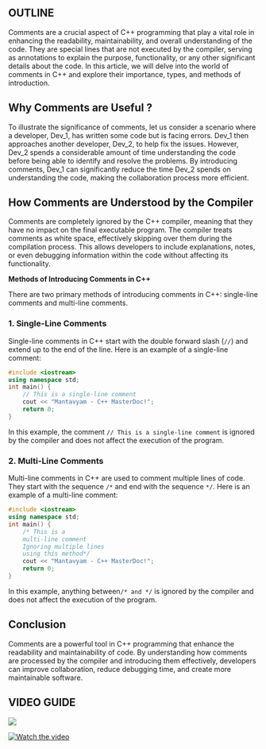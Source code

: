 ## OUTLINE
Comments are a crucial aspect of C++ programming that play a vital role in enhancing the readability, maintainability, and overall understanding of the code. They are special lines that are not executed by the compiler, serving as annotations to explain the purpose, functionality, or any other significant details about the code. In this article, we will delve into the world of comments in C++ and explore their importance, types, and methods of introduction.
## Why Comments are Useful ?

To illustrate the significance of comments, let us consider a scenario where a developer, Dev_1, has written some code but is facing errors. Dev_1 then approaches another developer, Dev_2, to help fix the issues. However, Dev_2 spends a considerable amount of time understanding the code before being able to identify and resolve the problems. By introducing comments, Dev_1 can significantly reduce the time Dev_2 spends on understanding the code, making the collaboration process more efficient.

## How Comments are Understood by the Compiler
Comments are completely ignored by the C++ compiler, meaning that they have no impact on the final executable program. The compiler treats comments as white space, effectively skipping over them during the compilation process. This allows developers to include explanations, notes, or even debugging information within the code without affecting its functionality.

**Methods of Introducing Comments in C++**

There are two primary methods of introducing comments in C++: single-line comments and multi-line comments.
### **1. Single-Line Comments**
Single-line comments in C++ start with the double forward slash (`//`) and extend up to the end of the line. Here is an example of a single-line comment:

```cpp
#include <iostream>
using namespace std;
int main() {
    // This is a single-line comment
    cout << "Mantavyam - C++ MasterDoc!";
    return 0;
}
```
In this example, the comment `// This is a single-line comment` is ignored by the compiler and does not affect the execution of the program.
### **2. Multi-Line Comments**
Multi-line comments in C++ are used to comment multiple lines of code. They start with the sequence `/*` and end with the sequence `*/`. Here is an example of a multi-line comment:
```cpp
#include <iostream>
using namespace std;
int main() {
    /* This is a
    multi-line comment
    Ignoring multiple lines
    using this method*/
    cout << "Mantavyam - C++ MasterDoc!";
    return 0;
}
```
In this example, anything between`/* and */` is ignored by the compiler and does not affect the execution of the program.
## Conclusion
Comments are a powerful tool in C++ programming that enhance the readability and maintainability of code. By understanding how comments are processed by the compiler and introducing them effectively, developers can improve collaboration, reduce debugging time, and create more maintainable software.
## VIDEO GUIDE
![](https://youtu.be/WM4tig_3QR4?si=7xlJcTQTPZtKDgzO)

[![Watch the video](https://img.youtube.com/vi/WM4tig_3QR4?si=A8W3cNkqcd7tDNFq/hqdefault.jpg)](https://youtu.be/WM4tig_3QR4?si=A8W3cNkqcd7tDNFq)
